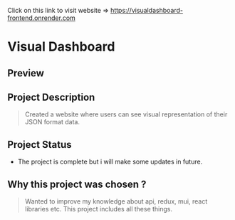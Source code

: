 Click on this link to visit website => https://visualdashboard-frontend.onrender.com

# Visual Dashboard

## Preview 




## Project Description  
> Created a website where users can see visual representation of their JSON format data.

## Project Status
- The project is complete but i will make some updates in future.

## Why this project was chosen ?  
>Wanted to improve my knowledge about api, redux, mui, react libraries etc. This project includes all these things.
